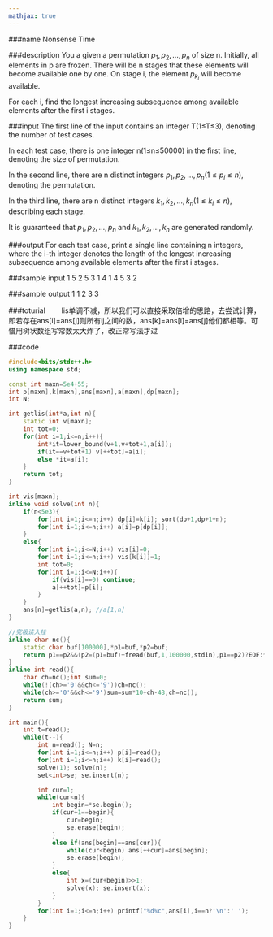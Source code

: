 ```yaml
---
mathjax: true
---
```


###name
Nonsense Time

###description
You a given a permutation $p_1,p_2,…,p_n$ of size n. Initially, all elements in p are frozen. There will be n stages that these elements will become available one by one. On stage i, the element $p_{k_i}$ will become available.

For each i, find the longest increasing subsequence among available elements after the first i stages.

<!---more-->

###input
The first line of the input contains an integer T(1≤T≤3), denoting the number of test cases.

In each test case, there is one integer n(1≤n≤50000) in the first line, denoting the size of permutation.

In the second line, there are n distinct integers $p_1,p_2,...,p_n(1≤p_i≤n)$, denoting the permutation.

In the third line, there are n distinct integers $k_1,k_2,...,k_n(1≤k_i≤n)$, describing each stage.

It is guaranteed that $p_1,p_2,...,p_n$ and $k_1,k_2,...,k_n$ are generated randomly.

###output
For each test case, print a single line containing n integers, where the i-th integer denotes the length of the longest increasing subsequence among available elements after the first i stages.

###sample input
1
5
2 5 3 1 4
1 4 5 3 2
 
###sample output
1 1 2 3 3

###toturial
&emsp;&emsp;lis单调不减，所以我们可以直接采取倍增的思路，去尝试计算，即若存在ans[i]=ans[j]则所有ij之间的数，ans[k]=ans[i]=ans[j]他们都相等。可惜用树状数组写常数太大炸了，改正常写法才过

###code
```cpp
#include<bits/stdc++.h>
using namespace std;

const int maxn=5e4+55;
int p[maxn],k[maxn],ans[maxn],a[maxn],dp[maxn];
int N;

int getlis(int*a,int n){
    static int v[maxn];
    int tot=0;
    for(int i=1;i<=n;i++){
        int*it=lower_bound(v+1,v+tot+1,a[i]);
        if(it==v+tot+1) v[++tot]=a[i];
        else *it=a[i];
    }
    return tot;
}

int vis[maxn];
inline void solve(int n){
    if(n<5e3){
        for(int i=1;i<=n;i++) dp[i]=k[i]; sort(dp+1,dp+1+n);
        for(int i=1;i<=n;i++) a[i]=p[dp[i]];
    }
    else{
        for(int i=1;i<=N;i++) vis[i]=0;
        for(int i=1;i<=n;i++) vis[k[i]]=1;
        int tot=0;
        for(int i=1;i<=N;i++){
            if(vis[i]==0) continue;
            a[++tot]=p[i];
        }
    }
    ans[n]=getlis(a,n); //a[1,n]
}

//究极读入挂
inline char nc(){
    static char buf[100000],*p1=buf,*p2=buf;
    return p1==p2&&(p2=(p1=buf)+fread(buf,1,100000,stdin),p1==p2)?EOF:*p1++;
}
inline int read(){
    char ch=nc();int sum=0;
    while(!(ch>='0'&&ch<='9'))ch=nc();
    while(ch>='0'&&ch<='9')sum=sum*10+ch-48,ch=nc();
    return sum;
}

int main(){
    int t=read();
    while(t--){
        int n=read(); N=n;
        for(int i=1;i<=n;i++) p[i]=read();
        for(int i=1;i<=n;i++) k[i]=read();
        solve(1); solve(n);
        set<int>se; se.insert(n);

        int cur=1;
        while(cur<n){
            int begin=*se.begin();
            if(cur+1==begin){
                cur=begin;
                se.erase(begin);
            }
            else if(ans[begin]==ans[cur]){
                while(cur<begin) ans[++cur]=ans[begin];
                se.erase(begin);
            }
            else{
                int x=(cur+begin)>>1;
                solve(x); se.insert(x);
            }
        }
        for(int i=1;i<=n;i++) printf("%d%c",ans[i],i==n?'\n':' ');
    }
}
```






